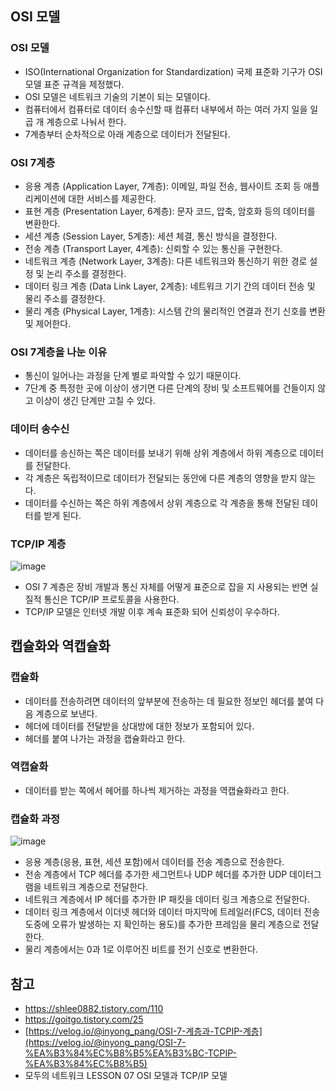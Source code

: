 ## OSI 모델

### OSI 모델

- ISO(International Organization for Standardization) 국제 표준화 기구가 OSI 모델 표준 규격을 제정했다.
- OSI 모델은 네트워크 기술의 기본이 되는 모델이다.
- 컴퓨터에서 컴퓨터로 데이터 송수신할 때 컴퓨터 내부에서 하는 여러 가지 일을 일곱 개 계층으로 나눠서 한다.
- 7계층부터 순차적으로 아래 계층으로 데이터가 전달된다.

### OSI 7계층

- 응용 계층 (Application Layer, 7계층): 이메일, 파일 전송, 웹사이트 조회 등 애플리케이션에 대한 서비스를 제공한다.
- 표현 계층 (Presentation Layer, 6계층): 문자 코드, 압축, 암호화 등의 데이터를 변환한다.
- 세션 계층 (Session Layer, 5계층): 세션 체결, 통신 방식을 결정한다.
- 전송 계층 (Transport Layer, 4계층): 신뢰할 수 있는 통신을 구현한다.
- 네트워크 계층 (Network Layer, 3계층): 다른 네트워크와 통신하기 위한 경로 설정 및 논리 주소를 결정한다.
- 데이터 링크 계층 (Data Link Layer, 2계층): 네트워크 기기 간의 데이터 전송 및 물리 주소를 결정한다.
- 물리 계층 (Physical Layer, 1계층): 시스템 간의 물리적인 연결과 전기 신호를 변환 및 제어한다.

### OSI 7계층을 나눈 이유

- 통신이 일어나는 과정을 단계 별로 파악할 수 있기 때문이다.
- 7단계 중 특정한 곳에 이상이 생기면 다른 단계의 장비 및 소프트웨어를 건들이지 않고 이상이 생긴 단계만 고칠 수 있다.

### 데이터 송수신

- 데이터를 송신하는 쪽은 데이터를 보내기 위해 상위 계층에서 하위 계층으로 데이터를 전달한다.
- 각 계층은 독립적이므로 데이터가 전달되는 동안에 다른 계층의 영향을 받지 않는다.
- 데이터를 수신하는 쪽은 하위 계층에서 상위 계층으로 각 계층을 통해 전달된 데이터를 받게 된다.

### TCP/IP 계층

![image](https://github.com/kknyapple/CS-Study/assets/72698829/c1d7666c-5402-40f4-8d03-befd398eb00c)

- OSI 7 계층은 장비 개발과 통신 자체를 어떻게 표준으로 잡을 지 사용되는 반면 실질적 통신은 TCP/IP 프로토콜을 사용한다.
- TCP/IP 모델은 인터넷 개발 이후 계속 표준화 되어 신뢰성이 우수하다.

## 캡슐화와 역캡슐화

### 캡슐화

- 데이터를 전송하려면 데이터의 앞부분에 전송하는 데 필요한 정보인 헤더를 붙여 다음 계층으로 보낸다.
- 헤더에 데이터를 전달받을 상대방에 대한 정보가 포함되어 있다.
- 헤더를 붙여 나가는 과정을 캡슐화라고 한다.

### 역캡슐화

- 데이터를 받는 쪽에서 헤어를 하나씩 제거하는 과정을 역캡슐화라고 한다.

### 캡슐화 과정

![image](https://github.com/kknyapple/CS-Study/assets/72698829/4b337ccf-2cce-40f9-9cf2-6cb1bc276b2f)

- 응용 계층(응용, 표현, 세션 포함)에서 데이터를 전송 계층으로 전송한다.
- 전송 계층에서 TCP 헤더를 추가한 세그먼트나 UDP 헤더를 추가한 UDP 데이터그램을 네트워크 계층으로 전달한다.
- 네트워크 계층에서 IP 헤더를 추가한 IP 패킷을 데이터 링크 계층으로 전달한다.
- 데이터 링크 계층에서 이더넷 헤더와 데이터 마지막에 트레일러(FCS, 데이터 전송 도중에 오류가 발생하는 지 확인하는 용도)를 추가한 프레임을 물리 계층으로 전달한다.
- 물리 계층에서는 0과 1로 이루어진 비트를 전기 신호로 변환한다.

## 참고

- https://shlee0882.tistory.com/110
- https://goitgo.tistory.com/25
- [https://velog.io/@inyong_pang/OSI-7-계층과-TCPIP-계층](https://velog.io/@inyong_pang/OSI-7-%EA%B3%84%EC%B8%B5%EA%B3%BC-TCPIP-%EA%B3%84%EC%B8%B5)
- 모두의 네트워크 LESSON 07 OSI 모델과 TCP/IP 모델
